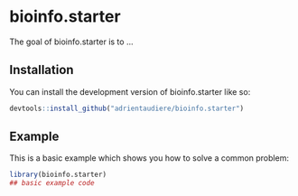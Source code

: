 # bioinfo.starter

<!-- badges: start -->

<!-- badges: end -->

The goal of bioinfo.starter is to ...

## Installation

You can install the development version of bioinfo.starter like so:

``` r
devtools::install_github("adrientaudiere/bioinfo.starter")
```

## Example

This is a basic example which shows you how to solve a common problem:

``` r
library(bioinfo.starter)
## basic example code
```
